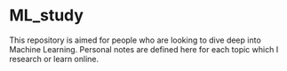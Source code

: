 # ML_study

This repository is aimed for people who are looking to dive deep into Machine Learning. Personal notes are defined here for each topic which I research or learn online.
